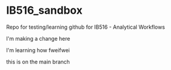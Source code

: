 # IB516_sandbox
Repo for testing/learning github for IB516 - Analytical Workflows

I'm making a change here

I'm learning how fweifwei




this is on the main branch